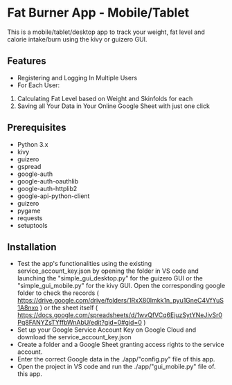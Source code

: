 # Fat Burner App - Mobile/Tablet

This is a mobile/tablet/desktop app to track your weight, fat level and calorie intake/burn using the kivy or guizero GUI.


## Features

- Registering and Logging In Multiple Users
- For Each User:
 1. Calculating Fat Level based on Weight and Skinfolds for each
 2. Saving all Your Data in Your Online Google Sheet with just one click


## Prerequisites

- Python 3.x
- kivy
- guizero
- gspread
- google-auth
- google-auth-oauthlib
- google-auth-httplib2
- google-api-python-client
- guizero
- pygame
- requests
- setuptools


## Installation

- Test the app's functionalities using the existing service_account_key.json by opening the folder in VS code and launching the 
    "simple_gui_desktop.py" for the guizero GUI or the "simple_gui_mobile.py" for the kivy GUI. Open the corresponding google folder to check the records (
        https://drive.google.com/drive/folders/1RxX80Imkk1n_pyu1GneC4VfYuS1A8nxo
    ) or the sheet itself (
        https://docs.google.com/spreadsheets/d/1wvQfVCq6EjuzSytYNeJivSr0Pq8FANYZsTYffbWnAbU/edit?gid=0#gid=0
    )
- Set up your Google Service Account Key on Google Cloud and download the service_account_key.json
- Create a folder and a Google Sheet granting access rights to the service account.
- Enter the correct Google data in the ./app/"config.py" file of this app.
- Open the project in VS code and run the ./app/"gui_mobile.py" file of. this app.


